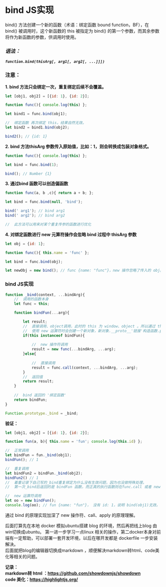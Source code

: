<!--
 * @Author: monai
 * @Date: 2020-03-31 16:41:07
 * @LastEditors: monai
 * @LastEditTime: 2020-05-18 18:52:17
 -->
# bind JS实现

bind() 方法创建一个新的函数（术语：绑定函数 bound function，BF），在 bind() 被调用时，这个新函数的 this 被指定为 bind() 的第一个参数，而其余参数将作为新函数的参数，供调用时使用。  
### ***语法：***  
***`function.bind(thisArg[, arg1[, arg2[, ...]]])`***

### **注意：**  
**1. bind 方法只会绑定一次，重复绑定后续不会覆盖。**  
```javascript
let [obj1, obj2] = [{id: 1}, {id: 2}];

function func(){ console.log(this) };

let bind1 = func.bind(obj1);

//  绑定函数 再次绑定 this，结果自然无效。
let bind2 = bind1.bind(obj2);

bind2(); // {id: 1}
```
**2. bind 方法thisArg 参数传入原始值，比如：1，则会转换成包装对象格式。**  
```javascript
function func(){ console.log(this) };

let bind = func.bind(1);

bind(); // Number {1}
```
**3. 通过bind 函数可以创造偏函数**
```javascript
function func(a, b ,c){ return a + b; };

let bind = func.bind(null, 'bind');

bind(' arg1'); // bind arg1
bind(' arg2'); // bind arg2

//  此方法可以用来对某个重复传参的函数进行优化
```
**4. 对绑定函数进行 new 元算符操作会忽略 bind 过程中 thisArg 参数**
```javascript
let obj = {id: 1};

function func(){ this.name = 'func' };

let bind = func.bind(obj);

let newObj = new bind(); // func {name: "func"}，new 操作忽略了传入的 obj。
```
### bind JS实现
```javascript
function _bind(context, ...bindArg){
    //  调用的函数本身
    let func = this;

    function bindFun(...arg){

        let result;
        //  直接调用、object调用，此时的 this 为 window、object 。所以通过 this 原型链上是否有 bindFun.prototype 可以判断出是否使用 new 元算符调用。
        //  使用 new 运算符时会创建一个新对象，新对象.__proto__'链接'构造函数.protytype，然后再把这个对象作为 this 的上下文，所以 this.__proto__ === 构造函数.prototype。 
        if(this instanceof bindFun){
            
            //  new 操作符调用
            result = new func(...bindArg, ...arg);
        }else{
            
            //  直接调用
            result = func.call(context, ...bindArg, ...arg);
        }
        //  返回值
        return result;
    }
    
    //  bind 返回的 '绑定函数'
    return bindFun;
}

Function.prototype._bind = _bind;
```

**验证：**   
```javascript
let [obj1, obj2] = [{id: 1}, {id: 2}];

function fun(a, b){ this.name = 'fun'; console.log(this.id) };

//  正常调用
let bindFun = fun._bind(obj1);
bindFun(); // 1

//  重复调用
let bindFun2 = bindFun._bind(obj2);
bindFun2() // 1
//  着重记录下自己写的_bind重复绑定为什么没有生效问题，因为也没做特殊处理。
//  第一次_bind后返回的是 bindFun 函数，而正真的执行函数则在func.call 或者 new fun 这一步，所以重复_bind 操作只会给上一次 _bind 返回的绑定函数： bindFun 绑定 this 上下文，而真正的执行函数 func.call 或者 new fun 则在第一次 _bind 时已经确定了执行的类型以及 context，所以重复绑定自然无效。

//  new 运算符调用
let oo = new bindFun();
console.log(oo); // fun {name: "fun"}， 没有 id: 1，说明 bind(obj1)无效。
```

通过 bind 的原理实现加深了 new 操作符、call、apply 的原理理解。   

后面打算先在本地 docker 模拟ubuntu搭建 blog 的环境，然后再把线上blog 由win切换成ubuntu。
第一进一步学习一点linux 相关的操作，第二docker本身对前端有一定帮助，可以部署一套开发环境，以后在哪开发都是 dockerfile 一步安装解决。  
后面就把blog的编辑器切换成markdown ，顺便解决markdown转html、code美化等相关的问题。   

**记录：**   
**markdown转 html ：https://github.com/showdownjs/showdown**   
**code 美化：https://highlightjs.org/**